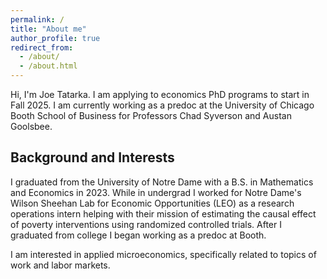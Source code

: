 ```yaml
---
permalink: /
title: "About me"
author_profile: true
redirect_from: 
  - /about/
  - /about.html
---
```


Hi, I'm Joe Tatarka. I am applying to economics PhD programs to start in Fall 2025. I am currently working as a predoc at the University of Chicago Booth School of Business for Professors Chad Syverson and Austan Goolsbee.


## Background and Interests
I graduated from the University of Notre Dame with a B.S. in Mathematics and Economics in 2023. While in undergrad I worked for Notre Dame's Wilson Sheehan Lab for Economic Opportunities (LEO) as a research operations intern helping with their mission of estimating the causal effect of poverty interventions using randomized controlled trials. After I graduated from college I began working as a predoc at Booth.

I am interested in applied microeconomics, specifically related to topics of work and labor markets.



